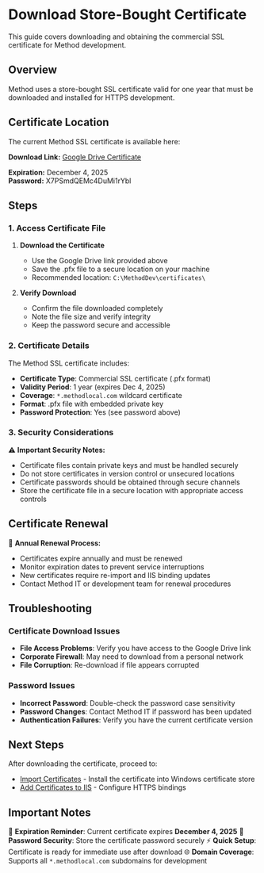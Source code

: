 # Download Store-Bought Certificate

This guide covers downloading and obtaining the commercial SSL certificate for Method development.

## Overview

Method uses a store-bought SSL certificate valid for one year that must be downloaded and installed for HTTPS development.

## Certificate Location

The current Method SSL certificate is available here:

**Download Link:** [Google Drive Certificate](https://drive.google.com/file/d/1GO7lXtSf9zMKBejZ-ZSd9bsSKOXemyoQ/view?usp=sharing)

**Expiration:** December 4, 2025  
**Password:** X7PSmdQEMc4DuMi1rYbl

## Steps

### 1. Access Certificate File

1. **Download the Certificate**
   - Use the Google Drive link provided above
   - Save the .pfx file to a secure location on your machine
   - Recommended location: `C:\MethodDev\certificates\`

2. **Verify Download**
   - Confirm the file downloaded completely
   - Note the file size and verify integrity
   - Keep the password secure and accessible

### 2. Certificate Details

The Method SSL certificate includes:
- **Certificate Type**: Commercial SSL certificate (.pfx format)
- **Validity Period**: 1 year (expires Dec 4, 2025)
- **Coverage**: `*.methodlocal.com` wildcard certificate
- **Format**: .pfx file with embedded private key
- **Password Protection**: Yes (see password above)

### 3. Security Considerations

⚠️ **Important Security Notes:**
- Certificate files contain private keys and must be handled securely
- Do not store certificates in version control or unsecured locations
- Certificate passwords should be obtained through secure channels
- Store the certificate file in a secure location with appropriate access controls

## Certificate Renewal

🔄 **Annual Renewal Process:**
- Certificates expire annually and must be renewed
- Monitor expiration dates to prevent service interruptions
- New certificates require re-import and IIS binding updates
- Contact Method IT or development team for renewal procedures

## Troubleshooting

### Certificate Download Issues
- **File Access Problems**: Verify you have access to the Google Drive link
- **Corporate Firewall**: May need to download from a personal network
- **File Corruption**: Re-download if file appears corrupted

### Password Issues
- **Incorrect Password**: Double-check the password case sensitivity
- **Password Changes**: Contact Method IT if password has been updated
- **Authentication Failures**: Verify you have the current certificate version

## Next Steps

After downloading the certificate, proceed to:
- [Import Certificates](./import-certificates.md) - Install the certificate into Windows certificate store
- [Add Certificates to IIS](./iis-certificates.md) - Configure HTTPS bindings

## Important Notes

📅 **Expiration Reminder**: Current certificate expires **December 4, 2025**
🔐 **Password Security**: Store the certificate password securely
⚡ **Quick Setup**: Certificate is ready for immediate use after download
🌐 **Domain Coverage**: Supports all `*.methodlocal.com` subdomains for development
